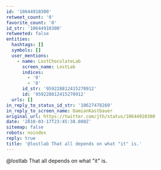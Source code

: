 ```yaml
---
id: '10644910300'
retweet_count: '0'
favorite_count: '0'
id_str: '10644910300'
retweeted: false
entities:
  hashtags: []
  symbols: []
  user_mentions:
    - name: LostChocolateLab
      screen_name: LostLab
      indices:
        - '0'
        - '8'
      id_str: '959228812415270912'
      id: '959228812415270912'
  urls: []
in_reply_to_status_id_str: '10627478269'
in_reply_to_screen_name: DamianKastbauer
original_url: https://twitter.com/jth/status/10644910300
date: '2010-03-17T23:45:38.000Z'
sitemap: false
robots: noindex
reply: true
title: '@lostlab That all depends on what "it" is.'
---
```


@lostlab That all depends on what "it" is.